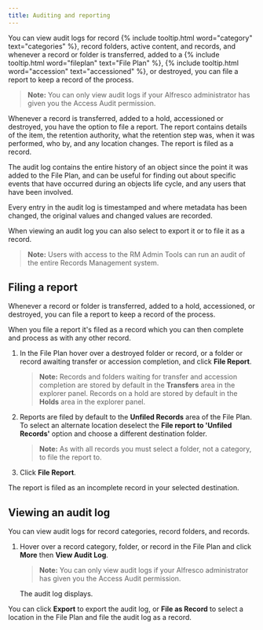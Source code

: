 ```yaml
---
title: Auditing and reporting
---
```


You can view audit logs for record {% include tooltip.html word="category" text="categories" %}, record folders, active content, and records, and whenever a record or folder is transferred, added to a {% include tooltip.html word="fileplan" text="File Plan" %}, {% include tooltip.html word="accession" text="accessioned" %}, or destroyed, you can file a report to keep a record of the process.

>**Note:** You can only view audit logs if your Alfresco administrator has given you the Access Audit permission.

Whenever a record is transferred, added to a hold, accessioned or destroyed, you have the option to file a report. The report contains details of the item, the retention authority, what the retention step was, when it was performed, who by, and any location changes. The report is filed as a record.

The audit log contains the entire history of an object since the point it was added to the File Plan, and can be useful for finding out about specific events that have occurred during an objects life cycle, and any users that have been involved.

Every entry in the audit log is timestamped and where metadata has been changed, the original values and changed values are recorded.

When viewing an audit log you can also select to export it or to file it as a record.

>**Note:** Users with access to the RM Admin Tools can run an audit of the entire Records Management system.

## Filing a report

Whenever a record or folder is transferred, added to a hold, accessioned, or destroyed, you can file a report to keep a record of the process.

When you file a report it's filed as a record which you can then complete and process as with any other record.

1. In the File Plan hover over a destroyed folder or record, or a folder or record awaiting transfer or accession completion, and click **File Report**.

    >**Note:** Records and folders waiting for transfer and accession completion are stored by default in the **Transfers** area in the explorer panel. Records on a hold are stored by default in the **Holds** area in the explorer panel.

2. Reports are filed by default to the **Unfiled Records** area of the File Plan. To select an alternate location deselect the **File report to 'Unfiled Records'** option and choose a different destination folder.

    >**Note:** As with all records you must select a folder, not a category, to file the report to.

3. Click **File Report**.

The report is filed as an incomplete record in your selected destination.

## Viewing an audit log

You can view audit logs for record categories, record folders, and records.

1. Hover over a record category, folder, or record in the File Plan and click **More** then **View Audit Log**.

    >**Note:** You can only view audit logs if your Alfresco administrator has given you the Access Audit permission.

    The audit log displays.

You can click **Export** to export the audit log, or **File as Record** to select a location in the File Plan and file the audit log as a record.
